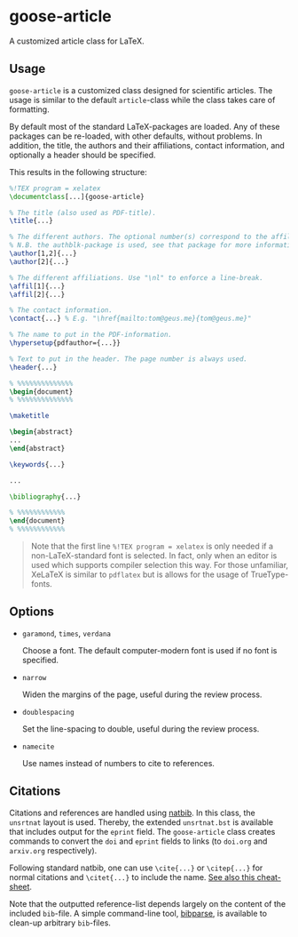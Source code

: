 # goose-article

A customized article class for LaTeX.

## Usage

`goose-article` is a customized class designed for scientific articles. The usage is similar to the default `article`-class while the class takes care of formatting.

By default most of the standard LaTeX-packages are loaded. Any of these packages can be re-loaded, with other defaults, without problems. In addition, the title, the authors and their affiliations, contact information, and optionally a header should be specified.

This results in the following structure:

```latex
%!TEX program = xelatex
\documentclass[...]{goose-article}

% The title (also used as PDF-title).
\title{...}

% The different authors. The optional number(s) correspond to the affiliations.
% N.B. the authblk-package is used, see that package for more information.
\author[1,2]{...}
\author[2]{...}

% The different affiliations. Use "\nl" to enforce a line-break.
\affil[1]{...}
\affil[2]{...}

% The contact information.
\contact{...} % E.g. "\href{mailto:tom@geus.me}{tom@geus.me}"

% The name to put in the PDF-information.
\hypersetup{pdfauthor={...}}

% Text to put in the header. The page number is always used.
\header{...}

% %%%%%%%%%%%%%%
\begin{document}
% %%%%%%%%%%%%%%

\maketitle

\begin{abstract}
...
\end{abstract}

\keywords{...}

...

\bibliography{...}

% %%%%%%%%%%%%
\end{document}
% %%%%%%%%%%%%
```

>   Note that the first line `%!TEX program = xelatex` is only needed if a non-LaTeX-standard font is selected. In fact, only when an editor is used which supports compiler selection this way. For those unfamiliar, XeLaTeX is similar to `pdflatex` but is allows for the usage of TrueType-fonts.

## Options

*   `garamond`, `times`, `verdana`

    Choose a font. The default computer-modern font is used if no font is specified.

*   `narrow`

    Widen the margins of the page, useful during the review process.

*   `doublespacing`

    Set the line-spacing to double, useful during the review process.

*   `namecite`

    Use names instead of numbers to cite to references.

## Citations

Citations and references are handled using [natbib](http://ctan.org/pkg/natbib). In this class, the `unsrtnat` layout is used. Thereby, the extended `unsrtnat.bst` is available that includes output for the `eprint` field. The `goose-article` class creates commands to convert the `doi` and `eprint` fields to links (to `doi.org` and `arxiv.org` respectively).

Following standard natbib, one can use `\cite{...}` or `\citep{...}` for normal citations and `\citet{...}` to include the name. [See also this cheat-sheet](http://merkel.texture.rocks/Latex/natbib.php).

Note that the outputted reference-list depends largely on the content of the included `bib`-file. A simple command-line tool, [bibparse](https://github.com/tdegeus/bibparse), is available to clean-up arbitrary `bib`-files.
